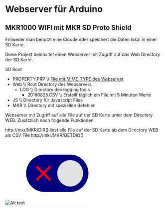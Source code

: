 # Webserver für Arduino
## MKR1000 WIFI mit MKR SD Proto Shield

Entweder man benutzt eine Cloude oder speichert die Daten lokal in einer SD Karte.

Diese Projekt beinhaltet einen Webserver mit Zugriff auf das Web Directory der SD Karte.

SD Root
* PROPERTY.PRP \\\\ [File mit MIME-TYPE des Webserver](https://wiki.selfhtml.org/wiki/MIME-Type/%C3%9Cbersicht)
* Web \\\\ Root Directory  des Webservers
  - LOG \\\\ Directory des logging tools
       - 20180825.CSV \\\\ Erstellt täglich ein File mit 5 Minuten Werte
 * JS \\\\ Directory für Javascript Files
 * MKR \\\\ Directory mit speziellen Befehlen


Webserver mit Zugriff auf alle File auf der SD Karte unter dem Directory WEB.
Zusätzlich noch folgende Funktionen

http://mkr/MKR/DIR() liest alle File auf der SD Karte ab dem Directory WEB als CSV File
http://mkr/MKR/GETDIO()

![Alt text](./controllers_brief.svg)
<img src="./web/img/off.svg">
